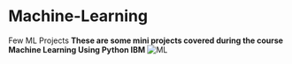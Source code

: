 # Machine-Learning
Few ML Projects
**These are some mini projects covered during the course Machine Learning Using Python IBM**
![ML](https://www.coursera.org/learn/machine-learning-with-python/home/welcome "IBM")
